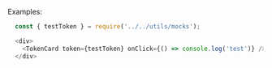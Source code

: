 Examples:

```js { "props": { "className": "example-wrapper" } }
  const { testToken } = require('../../utils/mocks');

  <div>
    <TokenCard token={testToken} onClick={() => console.log('test')} />
  </div>
```
